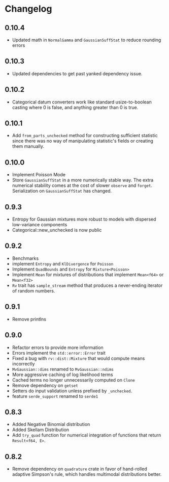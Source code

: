 # Changelog

## 0.10.4
- Updated math in `NormalGamma` and `GaussianSuffStat` to reduce rounding errors

## 0.10.3
- Updated dependencies to get past yanked dependency issue.

## 0.10.2
- Categorical datum converters work like standard usize-to-boolean casting where 0 is false, and anything greater than 0 is true.

## 0.10.1
- Add `from_parts_unchecked` method for constructing sufficient statistic since there was no way of manipulating statistic's fields or creating them manually.

## 0.10.0
- Implement Poisson Mode
- Store `GaussianSuffStat` in a more numerically stable way. The extra numerical stability comes at the cost of slower `observe` and `forget`. Serialization on `GaussianSuffStat` has changed.

## 0.9.3
- Entropy for Gaussian mixtures more robust to models with dispersed low-variance components
- Categorical::new_unchecked is now public

## 0.9.2
- Benchmarks
- implement `Entropy` and `KlDivergence` for `Poisson`
- Implement `QuadBounds` and `Entropy` for `Mixture<Poisson>`
- Implement `Mean` for mixtures of distributions that implement `Mean<f64>` or `Mean<f32>`
- `Rv` trait has `sample_stream` method that produces a never-ending iterator of random numbers.

## 0.9.1
- Remove printlns

## 0.9.0
- Refactor errors to provide more information
- Errors implement the `std::error::Error` trait
- Fixed a bug with `rv::dist::Mixture` that would compute means incorrectly
- `MvGaussian::dims` renamed to `MvGaussian::ndims`
- More aggressive caching of log likelihood terms
- Cached terms no longer unnecessarily computed on `Clone`
- Remove dependency on `getset`
- Setters do input validation unless prefixed by `_unchecked`.
- feature `serde_support` renamed to `serde1`

## 0.8.3
- Added Negative Binomial distribution
- Added Skellam Distribution
- Add `try_quad` function for numerical integration of functions that return `Result<f64, E>`.

## 0.8.2
- Remove dependency on `quadrature` crate in favor of hand-rolled adaptive Simpson's rule, which handles multimodal distributions better.
